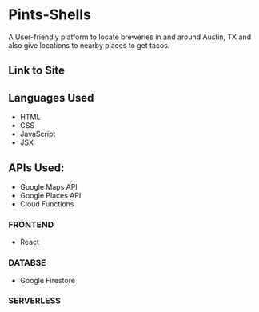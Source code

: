 # Pints-Shells
A User-friendly platform to locate breweries in and around Austin, TX and also give locations to nearby places to get tacos.



## Link to Site


## Languages Used
- HTML
- CSS
- JavaScript
- JSX

## APIs Used:
- Google Maps API
- Google Places API
- Cloud Functions

### FRONTEND
- React

### DATABSE
- Google Firestore

### SERVERLESS

